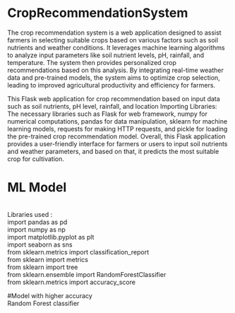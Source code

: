 # CropRecommendationSystem
The crop recommendation system is a web application designed to assist farmers in selecting suitable crops based on various factors such as soil nutrients and weather conditions. It leverages machine learning algorithms to analyze input parameters like soil nutrient levels, pH, rainfall, and temperature. The system then provides personalized crop recommendations based on this analysis. By integrating real-time weather data and pre-trained models, the system aims to optimize crop selection, leading to improved agricultural productivity and efficiency for farmers.

This Flask web application for crop recommendation based on input data such as soil nutrients, pH level, rainfall, and location
Importing Libraries: The necessary libraries such as Flask for web framework, numpy for numerical computations, pandas for data manipulation, sklearn for machine learning models, requests for making HTTP requests, and pickle for loading the pre-trained crop recommendation model.
Overall, this Flask application provides a user-friendly interface for farmers or users to input soil nutrients and weather parameters, and based on that, it predicts the most suitable crop for cultivation.


# ML Model
<br>
Libraries used :
<br>
import pandas as pd
<br>
import numpy as np
<br>
import matplotlib.pyplot as plt
<br>
import seaborn as sns
<br>
from sklearn.metrics import classification_report
<br>
from sklearn import metrics
<br>
from sklearn import tree
<br>
from sklearn.ensemble import RandomForestClassifier
<br>
from sklearn.metrics import accuracy_score
<br>

#Model with higher accuracy
<br>
Random Forest classifier
